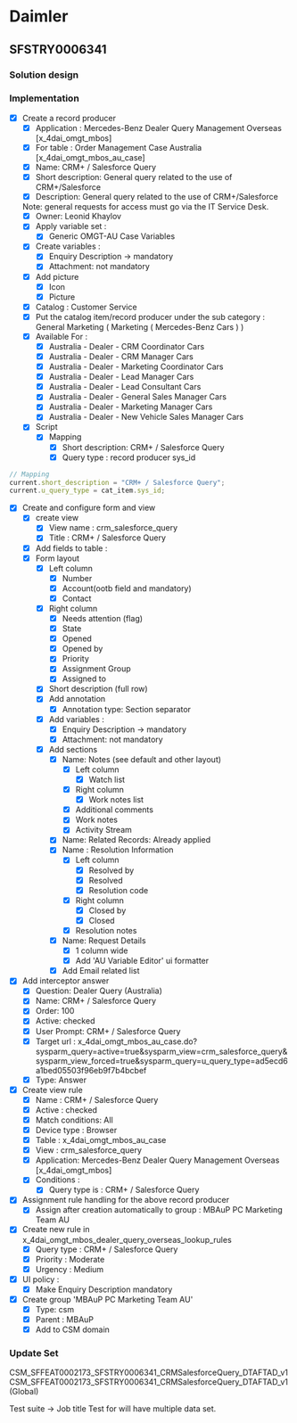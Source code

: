 # Daimler

## SFSTRY0006341

### Solution design

### Implementation
- [x] Create a record producer
	- [x] Application : Mercedes-Benz Dealer Query Management Overseas [x_4dai_omgt_mbos]
	- [x] For table : Order Management Case Australia [x_4dai_omgt_mbos_au_case] 
	- [x] Name: CRM+ / Salesforce Query
	- [x] Short description: General query related to the use of CRM+/Salesforce
	- [x] Description: General query related to the use of CRM+/Salesforce

	Note: general requests for access must go via the IT Service Desk.
	- [x] Owner: Leonid Khaylov
	- [x] Apply variable set : 
		- [x] Generic OMGT-AU Case Variables
	- [x] Create variables : 
		- [x] Enquiry Description -> mandatory
		- [x] Attachment: not mandatory
	- [x] Add picture
		- [x] Icon
		- [x] Picture
	- [x] Catalog : Customer Service
	- [x] Put the catalog item/record producer under the sub category : General Marketing ( Marketing ( Mercedes-Benz Cars ) )
	- [x] Available For : 
		- [x] Australia - Dealer - CRM Coordinator Cars
		- [x] Australia - Dealer - CRM Manager Cars
		- [x] Australia - Dealer - Marketing Coordinator Cars
		- [x] Australia - Dealer - Lead Manager Cars
		- [x] Australia - Dealer - Lead Consultant Cars 
		- [x] Australia - Dealer - General Sales Manager Cars
		- [x] Australia - Dealer - Marketing Manager Cars
		- [x] Australia - Dealer - New Vehicle Sales Manager Cars
	- [x] Script 
		- [x] Mapping
			- [x] Short description: CRM+ / Salesforce Query
			- [x] Query type : record producer sys_id

```javascript
// Mapping
current.short_description = "CRM+ / Salesforce Query";
current.u_query_type = cat_item.sys_id;
```


- [x] Create and configure form and view
	- [x] create view
		- [x] View name : crm_salesforce_query
		- [x] Title : CRM+ / Salesforce Query
	- [x] Add fields to table : 
	- [x] Form layout
		- [x] Left column
			- [x] Number
			- [x] Account(ootb field and mandatory)
			- [x] Contact
		- [x] Right column
			- [x] Needs attention (flag)
			- [x] State
			- [x] Opened
			- [x] Opened by
			- [x] Priority
			- [x] Assignment Group
			- [x] Assigned to
		- [x] Short description (full row)
		- [x] Add annotation
			- [x] Annotation type: Section separator
		- [x] Add variables : 
			- [x] Enquiry Description -> mandatory
			- [x] Attachment: not mandatory
		- [x] Add sections
			- [x] Name: Notes (see default and other layout)
				- [x] Left column
					- [x] Watch list
				- [x] Right column
					- [x] Work notes list
				- [x] Additional comments
				- [x] Work notes
				- [x] Activity Stream
			- [x] Name: Related Records: Already applied
			- [x] Name : Resolution Information 
				- [x] Left column
					- [x] Resolved by
					- [x] Resolved
					- [x] Resolution code
				- [x] Right column
					- [x] Closed by
					- [x] Closed
				- [x] Resolution notes
			- [x] Name: Request Details
				- [x] 1 column wide
				- [x] Add 'AU Variable Editor' ui formatter
			- [x] Add Email related list
- [x] Add interceptor answer
	- [x] Question: Dealer Query (Australia)
	- [x] Name: CRM+ / Salesforce Query
	- [x] Order: 100
	- [x] Active: checked
	- [x] User Prompt: CRM+ / Salesforce Query
	- [x] Target url : x_4dai_omgt_mbos_au_case.do?sysparm_query=active=true&sysparm_view=crm_salesforce_query&sysparm_view_forced=true&sysparm_query=u_query_type=ad5ecd6a1bed05503f96eb9f7b4bcbef
	- [x] Type: Answer
- [x] Create view rule
	- [x] Name : CRM+ / Salesforce Query
	- [x] Active : checked
	- [x] Match conditions: All
	- [x] Device type : Browser 
	- [x] Table : x_4dai_omgt_mbos_au_case
	- [x] View : crm_salesforce_query
	- [x] Application: Mercedes-Benz Dealer Query Management Overseas [x_4dai_omgt_mbos]
	- [x] Conditions : 
		- [x] Query type is : CRM+ / Salesforce Query
- [x] Assignment rule handling for the above record producer 
	- [x] Assign after creation automatically to group : MBAuP PC Marketing Team AU
- [x] Create new rule in x_4dai_omgt_mbos_dealer_query_overseas_lookup_rules
	- [x] Query type : CRM+ / Salesforce Query
	- [x] Priority : Moderate
	- [x] Urgency : Medium
- [x] UI policy : 
	- [x] Make Enquiry Description mandatory

- [x] Create group 'MBAuP PC Marketing Team AU'
	- [x] Type: csm
	- [x] Parent : MBAuP
	- [x] Add to CSM domain

### Update Set

CSM_SFFEAT0002173_SFSTRY0006341_CRMSalesforceQuery_DTAFTAD_v1
CSM_SFFEAT0002173_SFSTRY0006341_CRMSalesforceQuery_DTAFTAD_v1 (Global)






Test suite -> Job title
Test for will have multiple data set.